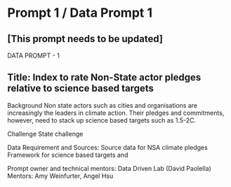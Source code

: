 # Prompt 1 / Data Prompt 1
## [This prompt needs to be updated]

DATA PROMPT - 1
## Title: Index to rate Non-State actor pledges relative to science based targets
Background
Non state actors such as cities and organisations are increasingly the leaders in climate action. Their pledges and commitments, however, need to stack up science based targets such as 1.5-2C.

Challenge
State challenge

Data Requirement and Sources:
Source data for NSA climate pledges
Framework for science based targets and

Prompt owner and technical mentors:
Data Driven Lab (David Paolella)
Mentors: Amy Weinfurter, Angel Hsu

